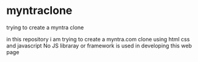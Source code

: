 # myntraclone

trying to create a myntra clone

in this repository i am trying to create a myntra.com clone using html css and javascript
No JS libraray or framework is used in developing this web page
